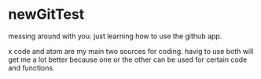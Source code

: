 # newGitTest

messing around with you. just learning how to use the github app.

x code and atom are my main two sources for coding. havig to use both will get me a lot better because one or the other can be used for certain code and functions.

